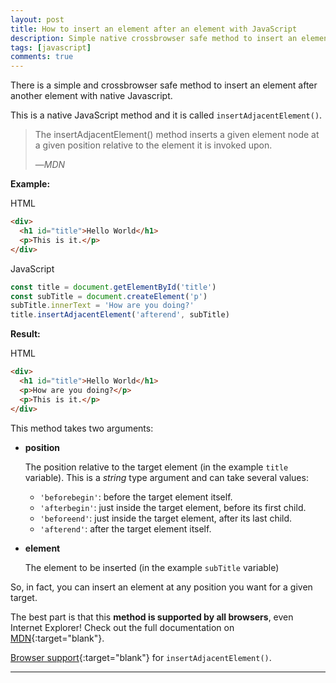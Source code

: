 ```yaml
---
layout: post
title: How to insert an element after an element with JavaScript
description: Simple native crossbrowser safe method to insert an element after an element with JavaScript
tags: [javascript]
comments: true
---
```


There is a simple and crossbrowser safe method to insert an element after another element with native Javascript.

This is a native JavaScript method and it is called `insertAdjacentElement()`.

> The insertAdjacentElement() method inserts a given element node at a given position relative to the element it is invoked upon.
>
> &mdash;<cite>MDN</cite>

**Example:**	

HTML
```html
<div>
  <h1 id="title">Hello World</h1>
  <p>This is it.</p>
</div>
```

JavaScript
```javascript
const title = document.getElementById('title')
const subTitle = document.createElement('p')
subTitle.innerText = 'How are you doing?'
title.insertAdjacentElement('afterend', subTitle)
```

**Result:**

HTML
```html
<div>
  <h1 id="title">Hello World</h1>
  <p>How are you doing?</p>
  <p>This is it.</p>
</div>
```

This method takes two arguments:
* **position**

	The position relative to the target element (in the example `title` variable). This is a *string* type argument and can take several values:

	* `'beforebegin'`: before the target element itself.
	* `'afterbegin'`: just inside the target element, before its first child.
	* `'beforeend'`: just inside the target element, after its last child.
	* `'afterend'`: after the target element itself.


* **element**

	The element to be inserted (in the example `subTitle` variable) 

So, in fact, you can insert an element at any position you want for a given target.

The best part is that this **method is supported by all browsers**, even Internet Explorer! Check out the full documentation on [MDN](https://developer.mozilla.org/en-US/docs/Web/API/Element/insertAdjacentElement){:target="blank"}.

[Browser support](https://caniuse.com/#search=insertAdjacentElement()){:target="blank"} for `insertAdjacentElement()`.

---

